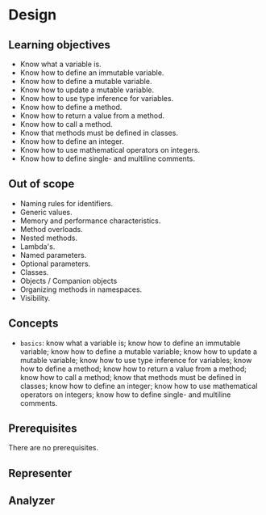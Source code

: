 # Design

## Learning objectives

- Know what a variable is.
- Know how to define an immutable variable.
- Know how to define a mutable variable.
- Know how to update a mutable variable.
- Know how to use type inference for variables.
- Know how to define a method.
- Know how to return a value from a method.
- Know how to call a method.
- Know that methods must be defined in classes.
- Know how to define an integer.
- Know how to use mathematical operators on integers.
- Know how to define single- and multiline comments.

## Out of scope

- Naming rules for identifiers.
- Generic values.
- Memory and performance characteristics.
- Method overloads.
- Nested methods.
- Lambda's.
- Named parameters.
- Optional parameters.
- Classes.
- Objects / Companion objects
- Organizing methods in namespaces.
- Visibility.

## Concepts

- `basics`: know what a variable is; know how to define an immutable variable; know how to define a mutable variable; know how to update a mutable variable; know how to use type inference for variables; know how to define a method; know how to return a value from a method; know how to call a method; know that methods must be defined in classes; know how to define an integer; know how to use mathematical operators on integers; know how to define single- and multiline comments.

## Prerequisites

There are no prerequisites.

## Representer

## Analyzer
